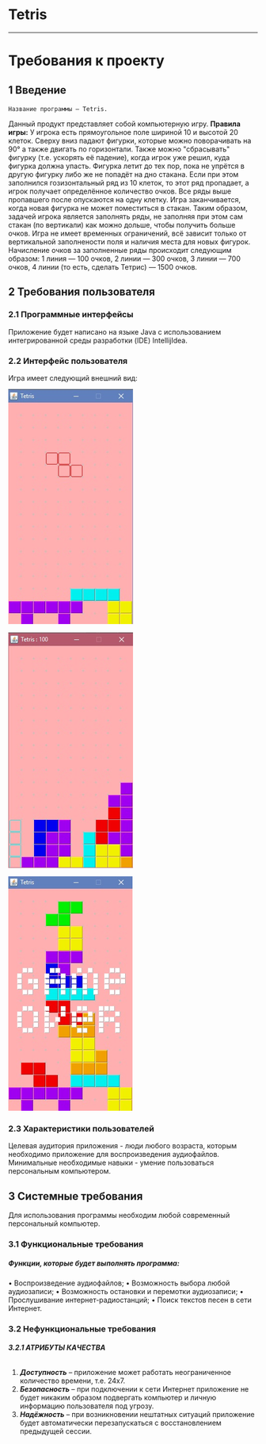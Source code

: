 # Tetris
***

# **Требования к проекту**
## **1 Введение**
	Название программы – Tetris. 
Данный продукт представляет собой компьютерную игру.
**Правила игры:**
	У игрока есть прямоугольное поле шириной 10 и высотой 20 клеток. Сверху вниз падают фигурки, которые можно поворачивать на  90° а также двигать по горизонтали. 
Также можно "сбрасывать" фигурку (т.е. ускорять её падение), когда игрок уже решил, куда фигурка должна упасть. Фигурка летит до тех пор, пока не упрётся в
другую фигурку либо же не попадёт на дно стакана. Если при этом заполнился гозизонтальный ряд из 10 клеток, то этот ряд пропадает, а игрок получает определённое 
количество очков. Все ряды выше пропавшего после опускаются на одну клетку. Игра заканчивается, когда новая фигурка не может поместиться в стакан. 
Таким образом, задачей игрока является заполнять ряды, не заполняя при этом сам стакан (по вертикали) как можно дольше, чтобы получить больше очков. 
Игра не имеет временных ограничений, всё зависит только от вертикальной заполнености поля и наличия места для новых фигурок. 
	Начисление очков за заполненные ряды происходит следующим образом: 
1 линия — 100 очков, 2 линии — 300 очков, 3 линии — 700 очков, 4 линии (то есть, сделать Тетрис) — 1500 очков.

## **2 Требования пользователя**
### **2.1 Программные интерфейсы**
Приложение будет написано на языке Java с использованием интегрированной среды разработки (IDE) IntellijIdea.

### **2.2 Интерфейс пользователя**
Игра имеет следующий внешний вид:

![alt-текст](https://github.com/OlgaBondareva/Tetris/blob/master/Documentation/tetris.jpg "Внешний вид игры")

![alt-текст](https://github.com/OlgaBondareva/Tetris/blob/master/Documentation/tetris1.jpg "Внешний вид игры")

![alt-текст](https://github.com/OlgaBondareva/Tetris/blob/master/Documentation/gameOver.jpg "Game Over")

### **2.3 Характеристики пользователей**
Целевая аудитория приложения - люди любого возраста, которым необходимо приложение для воспроизведения аудиофайлов.
Минимальные необходимые навыки - умение пользоваться персональным компьютером.

## **3 Системные требования**
Для использования программы необходим любой современный персональный компьютер. 

### **3.1 Функциональные требования**

##### Функции, которые будет выполнять программа:
  
• Воспроизведение аудиофайлов;
• Возможность выбора любой аудиозаписи;
• Возможность остановки и перемотки аудиозаписи;
• Прослушивание интернет-радиостанций;
• Поиск текстов песен в сети Интернет.

### **3.2 Нефункциональные требования**
###### **3.2.1 АТРИБУТЫ КАЧЕСТВА**
1. **_Доступность_** – приложение может работать неограниченное количество времени, т.е. 24x7.
2. **_Безопасность_** – при подключении к сети Интернет приложение не будет никаким образом подвергать компьютер и личную информацию пользователя под угрозу. 
3. **_Надёжность_** – при возникновении нештатных ситуаций приложение будет автоматически перезапускаться с восстановлением предыдущей сессии. 
